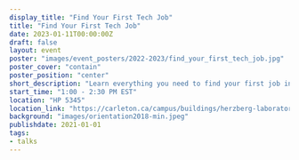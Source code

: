 ```yaml
---
display_title: "Find Your First Tech Job"
title: "Find Your First Tech Job"
date: 2023-01-11T00:00:00Z
draft: false
layout: event
poster: "images/event_posters/2022-2023/find_your_first_tech_job.jpg"
poster_cover: "contain"
poster_position: "center"
short_description: "Learn everything you need to find your first job in the tech industry. "
start_time: "1:00 - 2:30 PM EST"
location: "HP 5345"
location_link: "https://carleton.ca/campus/buildings/herzberg-laboratories/"
background: "images/orientation2018-min.jpeg"
publishdate: 2021-01-01
tags:
- talks
---
```



